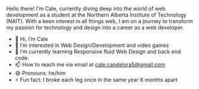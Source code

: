 Hello there! I'm Cale, currently diving deep into the world of web development as a student at the Northern Alberta Institute of Technology (NAIT). 
With a keen interest in all things web, I am on a journey to transform my passion for technology and design into a career as a web developer.



- 👋 Hi, I’m Cale
- 👀 I’m interested in Web Design/Development and video games
- 🌱 I’m currently learning Responsive fluid Web Design and back end code.
- 📫 How to reach me via email at cale.candelora5@gmail.com
- 😄 Pronouns: he/him
- ⚡ Fun fact: I broke each leg once in the same year 6 months apart 

<!---
CaleC99/CaleC99 is a ✨ special ✨ repository because its `README.md` (this file) appears on your GitHub profile.
You can click the Preview link to take a look at your changes.
--->

